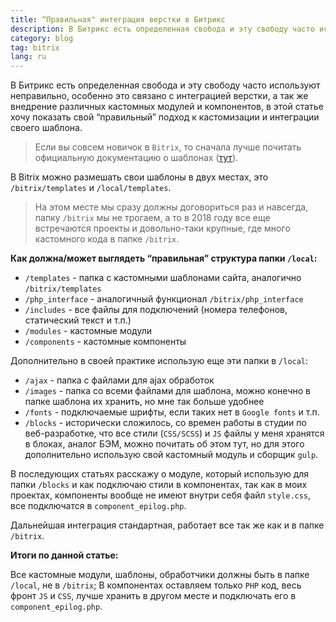 ```yaml
---
title: “Правильная" интеграция верстки в Битрикс
description: В Битрикс есть определенная свобода и эту свободу часто используют неправильно, особенно это связано с интеграцией верстки, а так же внедрение различных кастомных модулей и компонентов, в этой статье хочу показать свой “правильный” подход к кастомизации и интеграции своего шаблона.
category: blog
tag: bitrix
lang: ru
---
```

В Битрикс есть определенная свобода и эту свободу часто используют неправильно, особенно это связано с интеграцией верстки, а так же внедрение различных кастомных модулей и компонентов, в этой статье хочу показать свой “правильный” подход к кастомизации и интеграции своего шаблона.

>Если вы совсем новичок в `Bitrix`, то сначала лучше почитать официальную документацию о шаблонах (<a href="https://dev.1c-bitrix.ru/learning/course/index.php?COURSE_ID=43&LESSON_ID=2820" target="_blank">тут</a>).

В Bitrix можно размешать свои шаблоны в двух местах, это `/bitrix/templates` и `/local/templates`. 

>На этом месте мы сразу должны договориться раз и навсегда, папку `/bitrix` мы не трогаем, а то в 2018 году все еще встречаются проекты и довольно-таки крупные, где много кастомного кода в папке `/bitrix`.

**Как должна/может выглядеть “правильная” структура папки `/local`:**

- `/templates` - папка с кастомными шаблонами сайта, аналогично `/bitrix/templates`
- `/php_interface` - аналогичный функционал `/bitrix/php_interface`
- `/includes` - все файлы для подключений (номера телефонов, статический текст и т.п.)
- `/modules` - кастомные модули
- `/components` - кастомные компоненты

Дополнительно в своей практике использую еще эти папки в `/local`:

- `/ajax` - папка с файлами для ajax обработок
- `/images` - папка со всеми файлами для шаблона, можно конечно в папке шаблона их хранить, но мне так больше удобнее
- `/fonts` - подключаемые шрифты, если таких нет в `Google fonts` и т.п.
- `/blocks` - исторически сложилось, со времен работы в студии по веб-разработке, что все стили (`CSS/SCSS`) и `JS` файлы у меня хранятся в блоках, аналог БЭМ, можно почитать об этом тут, но для этого дополнительно использую свой кастомный модуль и сборщик `gulp`.

В последующих статьях расскажу о модуле, который использую для папки `/blocks` и как подключаю стили в компонентах, так как в моих проектах, компоненты вообще не имеют внутри себя файл `style.css`, все подключатся в `component_epilog.php`.

Дальнейшая интеграция стандартная, работает все так же как и в папке `/bitrix`.

**Итоги по данной статье:**

Все кастомные модули, шаблоны, обработчики должны быть в папке `/local`, не в `/bitrix`;
В компонентах оставляем только `PHP` код, весь фронт `JS` и `CSS`, лучше хранить в другом месте и подключать его в `component_epilog.php`.
